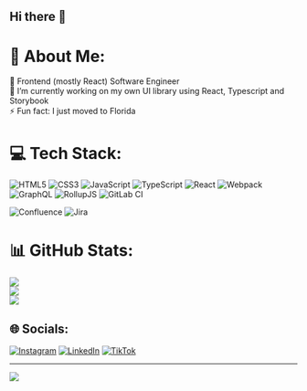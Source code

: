 ## Hi there 👋

# 💫 About Me:
🔭 Frontend (mostly React) Software Engineer<br>
🌱 I’m currently working on my own UI library using React, Typescript and Storybook<br>
⚡ Fun fact: I just moved to Florida

# 💻 Tech Stack:
![HTML5](https://img.shields.io/badge/html5-%23E34F26.svg?style=flat&logo=html5&logoColor=white) 
![CSS3](https://img.shields.io/badge/css3-%231572B6.svg?style=flat&logo=css3&logoColor=white) 
![JavaScript](https://img.shields.io/badge/javascript-%23323330.svg?style=flat&logo=javascript&logoColor=%23F7DF1E)
![TypeScript](https://img.shields.io/badge/typescript-%23007ACC.svg?style=flat&logo=typescript&logoColor=white) 
![React](https://img.shields.io/badge/react-%2320232a.svg?style=flat&logo=react&logoColor=%2361DAFB)
![Webpack](https://img.shields.io/badge/webpack-%238DD6F9.svg?style=flat&logo=webpack&logoColor=black)
![GraphQL](https://img.shields.io/badge/-GraphQL-E10098?style=flat&logo=graphql&logoColor=white)
![RollupJS](https://img.shields.io/badge/RollupJS-ef3335?style=flat&logo=rollup.js&logoColor=white)
![GitLab CI](https://img.shields.io/badge/gitlab%20CI-%23181717.svg?style=flat&logo=gitlab&logoColor=white) 

![Confluence](https://img.shields.io/badge/confluence-%23172BF4.svg?style=flat&logo=confluence&logoColor=white)
![Jira](https://img.shields.io/badge/jira-%230A0FFF.svg?style=flat&logo=jira&logoColor=white)

# 📊 GitHub Stats:
![](https://github-readme-stats.vercel.app/api?username=aleksbanks&theme=dark&hide_border=false&include_all_commits=false&count_private=false)<br/>
![](https://github-readme-streak-stats.herokuapp.com/?user=aleksbanks&theme=dark&hide_border=false)<br/>
![](https://github-readme-stats.vercel.app/api/top-langs/?username=aleksbanks&theme=dark&hide_border=false&include_all_commits=false&count_private=false&layout=compact)

## 🌐 Socials:
[![Instagram](https://img.shields.io/badge/Instagram-%23E4405F.svg?logo=Instagram&logoColor=white)](https://instagram.com/aleks_banks) [![LinkedIn](https://img.shields.io/badge/LinkedIn-%230077B5.svg?logo=linkedin&logoColor=white)](https://linkedin.com/in/aleksandrabychkova) [![TikTok](https://img.shields.io/badge/TikTok-%23000000.svg?logo=TikTok&logoColor=white)](https://tiktok.com/@aaaaaleks7) 

---
[![](https://visitcount.itsvg.in/api?id=aleksbanks&icon=0&color=0)](https://visitcount.itsvg.in)

